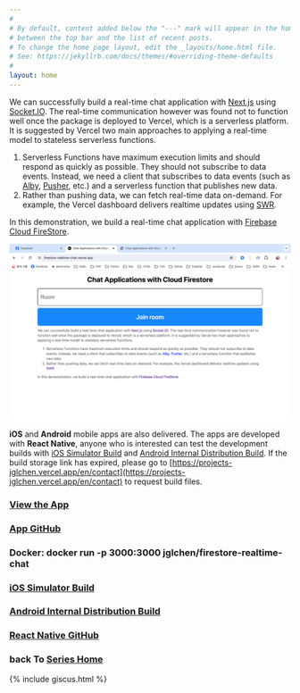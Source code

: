 ```yaml
---
#
# By default, content added below the "---" mark will appear in the home page
# between the top bar and the list of recent posts.
# To change the home page layout, edit the _layouts/home.html file.
# See: https://jekyllrb.com/docs/themes/#overriding-theme-defaults
#
layout: home
---
```


We can successfully build a real-time chat application with [Next.js](https://nextjs.org/) using [Socket.IO](https://socket.io/). The real-time communication however was found not to function well once the package is deployed to Vercel, which is a serverless platform. It is suggested by Vercel two main approaches to applying a real-time model to stateless serverless functions.

1. Serverless Functions have maximum execution limits and should respond as quickly as possible. They should not subscribe to data events. Instead, we need a client that subscribes to data events (such as [Alby](https://ably.com/), [Pusher](https://pusher.com/), etc.) and a serverless function that publishes new data.
2. Rather than pushing data, we can fetch real-time data on-demand. For example, the Vercel dashboard delivers realtime updates using [SWR](https://swr.vercel.app/).

In this demonstration, we build a real-time chat application with [Firebase Cloud FireStore](https://firebase.google.com/products/firestore). 

[![firestore-realtime-chat-screenshot](/images/firestore-realtime-chat-screenshot.png)](https://firestore-realtime-chat.vercel.app)

**iOS** and **Android** mobile apps are also delivered. The apps are developed with **React Native**, anyone who is interested can test the development builds with [iOS Simulator Build](https://expo.dev/accounts/jglchen/projects/firestore-realtime-chat/builds/2c3cb3b7-2253-421f-9ab7-cb5ff98492b6) and [Android Internal Distribution Build](https://expo.dev/accounts/jglchen/projects/firestore-realtime-chat/builds/de478887-4f60-43d5-9911-d20d55627706). If the build storage link has expired, please go to [https://projects-jglchen.vercel.app/en/contact](https://projects-jglchen.vercel.app/en/contact) to request build files.

### [View the App](https://firestore-realtime-chat.vercel.app)
### [App GitHub](https://github.com/jglchen/firestore-realtime-chat)
### Docker: docker run -p 3000:3000 jglchen/firestore-realtime-chat
### [iOS Simulator Build](https://expo.dev/accounts/jglchen/projects/firestore-realtime-chat/builds/2c3cb3b7-2253-421f-9ab7-cb5ff98492b6)
### [Android Internal Distribution Build](https://expo.dev/accounts/jglchen/projects/firestore-realtime-chat/builds/de478887-4f60-43d5-9911-d20d55627706)
### [React Native GitHub](https://github.com/jglchen/firestore-realtime-chat-mobile)
### back To [Series Home](https://jglchen.github.io/)

{% include giscus.html %}
